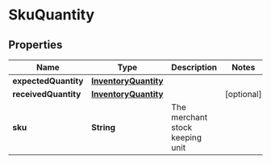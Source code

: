 # SkuQuantity

## Properties
Name | Type | Description | Notes
------------ | ------------- | ------------- | -------------
**expectedQuantity** | [**InventoryQuantity**](InventoryQuantity.md) |  | 
**receivedQuantity** | [**InventoryQuantity**](InventoryQuantity.md) |  |  [optional]
**sku** | **String** | The merchant stock keeping unit | 
